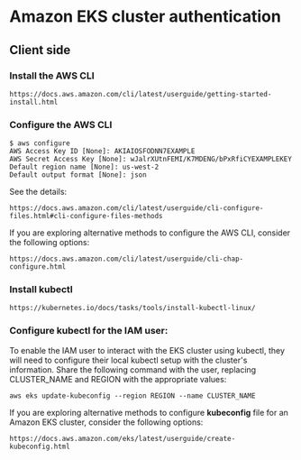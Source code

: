# Amazon EKS cluster authentication 

## Client side

### Install the AWS CLI

```
https://docs.aws.amazon.com/cli/latest/userguide/getting-started-install.html
```

### Configure the AWS CLI


```
$ aws configure
AWS Access Key ID [None]: AKIAIOSFODNN7EXAMPLE
AWS Secret Access Key [None]: wJalrXUtnFEMI/K7MDENG/bPxRfiCYEXAMPLEKEY
Default region name [None]: us-west-2
Default output format [None]: json
```

See the details:

```
https://docs.aws.amazon.com/cli/latest/userguide/cli-configure-files.html#cli-configure-files-methods
```

If you are exploring alternative methods to configure the AWS CLI, consider the following options:

```
https://docs.aws.amazon.com/cli/latest/userguide/cli-chap-configure.html
```

### Install kubectl

```
https://kubernetes.io/docs/tasks/tools/install-kubectl-linux/
```

### Configure kubectl for the IAM user:
To enable the IAM user to interact with the EKS cluster using kubectl, they will need to configure their local kubectl setup with the cluster's information. Share the following command with the user, replacing CLUSTER_NAME and REGION with the appropriate values:

```
aws eks update-kubeconfig --region REGION --name CLUSTER_NAME
```

If you are exploring alternative methods to configure **kubeconfig** file for an Amazon EKS cluster, consider the following options:

```
https://docs.aws.amazon.com/eks/latest/userguide/create-kubeconfig.html
```
